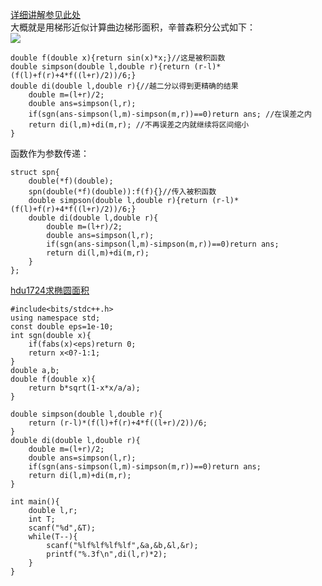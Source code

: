 [详细讲解参见此处](http://wenku.baidu.com/link?url=pdSfZHggep4PNyy1L2WBL2s5YxwZ1a6hdu8hMK2CcHTMjV4k74w--wpP8GYWYVpYJbCJXpq7SQFSWysdU67YPqa7GmZ8QiPQDFdNXwq9Cxu)  
大概就是用梯形近似计算曲边梯形面积，辛普森积分公式如下：  
![](http://img.blog.csdn.net/20160808190121416)  
```
double f(double x){return sin(x)*x;}//这是被积函数
double simpson(double l,double r){return (r-l)*(f(l)+f(r)+4*f((l+r)/2))/6;}
double di(double l,double r){//越二分以得到更精确的结果
    double m=(l+r)/2;
    double ans=simpson(l,r);
    if(sgn(ans-simpson(l,m)-simpson(m,r))==0)return ans; //在误差之内
    return di(l,m)+di(m,r); //不再误差之内就继续将区间缩小
}
```
函数作为参数传递：  
```
struct spn{
    double(*f)(double);
    spn(double(*f)(double)):f(f){}//传入被积函数
    double simpson(double l,double r){return (r-l)*(f(l)+f(r)+4*f((l+r)/2))/6;}
    double di(double l,double r){
        double m=(l+r)/2;
        double ans=simpson(l,r);
        if(sgn(ans-simpson(l,m)-simpson(m,r))==0)return ans;
        return di(l,m)+di(m,r);
    }
};
```
[hdu1724求椭圆面积](http://acm.hdu.edu.cn/showproblem.php?pid=1724)
```
#include<bits/stdc++.h>
using namespace std;
const double eps=1e-10;
int sgn(double x){
    if(fabs(x)<eps)return 0;
    return x<0?-1:1;
}
double a,b;
double f(double x){
    return b*sqrt(1-x*x/a/a);
}

double simpson(double l,double r){
    return (r-l)*(f(l)+f(r)+4*f((l+r)/2))/6;
}
double di(double l,double r){
    double m=(l+r)/2;
    double ans=simpson(l,r);
    if(sgn(ans-simpson(l,m)-simpson(m,r))==0)return ans;
    return di(l,m)+di(m,r);
}

int main(){
    double l,r;
    int T;
    scanf("%d",&T);
    while(T--){
        scanf("%lf%lf%lf%lf",&a,&b,&l,&r);
        printf("%.3f\n",di(l,r)*2);
    }
}
```
